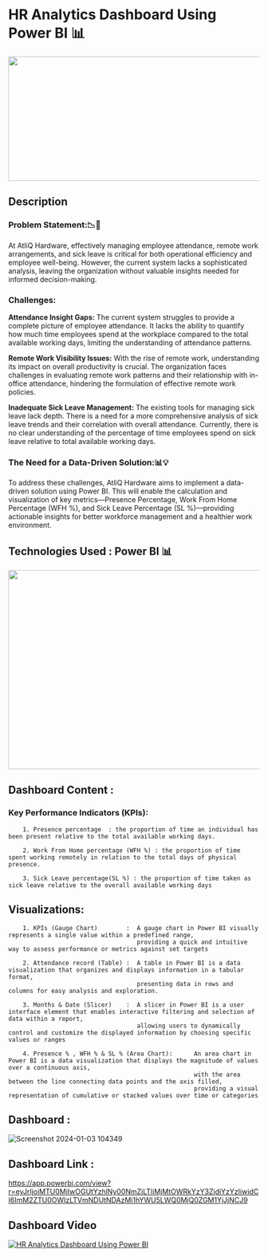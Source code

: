 # HR Analytics Dashboard Using Power BI 📊
<p align="center">
<img src="https://github.com/hamant-jagwan/HR_analytics-PowerBI/assets/117731315/e78ab9c4-fc90-4a78-8693-b090ae6c2d5e)" width="600" height="250">
</p>


## Description
### Problem Statement:📉🤔
At AtliQ Hardware, effectively managing employee attendance, remote work arrangements, and sick leave is critical for both operational efficiency and employee well-being. However, the current system lacks a sophisticated analysis, leaving the organization without valuable insights needed for informed decision-making.

### Challenges:
**Attendance Insight Gaps:**
The current system struggles to provide a complete picture of employee attendance. It lacks the ability to quantify how much time employees spend at the workplace compared to the total available working days, limiting the understanding of attendance patterns.

**Remote Work Visibility Issues:**
With the rise of remote work, understanding its impact on overall productivity is crucial. The organization faces challenges in evaluating remote work patterns and their relationship with in-office attendance, hindering the formulation of effective remote work policies.

**Inadequate Sick Leave Management:**
The existing tools for managing sick leave lack depth. There is a need for a more comprehensive analysis of sick leave trends and their correlation with overall attendance. Currently, there is no clear understanding of the percentage of time employees spend on sick leave relative to total available working days.

### The Need for a Data-Driven Solution:📊💡
To address these challenges, AtliQ Hardware aims to implement a data-driven solution using Power BI. This will enable the calculation and visualization of key metrics—Presence Percentage, Work From Home Percentage (WFH %), and Sick Leave Percentage (SL %)—providing actionable insights for better workforce management and a healthier work environment.

## Technologies Used : Power BI 📊
<p align="center">
<img src="https://github.com/hamant-jagwan/HR_analytics-PowerBI/assets/117731315/7143fc98-b3e3-46c8-90d6-d4b75adf6db6)" width="600" height="400">
</p>

## Dashboard Content :
### Key Performance Indicators (KPIs):
        1. Presence percentage  : the proportion of time an individual has been present relative to the total available working days.
        
        2. Work From Home percentage (WFH %) : the proportion of time spent working remotely in relation to the total days of physical presence.
        
        3. Sick Leave percentage(SL %) : the proportion of time taken as sick leave relative to the overall available working days

## Visualizations:
        1. KPIs (Gauge Chart)        :  A gauge chart in Power BI visually represents a single value within a predefined range, 
                                        providing a quick and intuitive way to assess performance or metrics against set targets
                                        
        2. Attendance record (Table) :  A table in Power BI is a data visualization that organizes and displays information in a tabular format, 
                                        presenting data in rows and columns for easy analysis and exploration.
                                        
        3. Months & Date (Slicer)    :  A slicer in Power BI is a user interface element that enables interactive filtering and selection of data within a report, 
                                        allowing users to dynamically control and customize the displayed information by choosing specific values or ranges
                                        
        4. Presence % , WFH % & SL % (Area Chart):      An area chart in Power BI is a data visualization that displays the magnitude of values over a continuous axis, 
                                                        with the area between the line connecting data points and the axis filled, 
                                                        providing a visual representation of cumulative or stacked values over time or categories


## Dashboard :
![Screenshot 2024-01-03 104349](https://github.com/hamant-jagwan/HR_analytics--PowerBI/assets/117731315/477874dc-2778-4cbf-8bdd-0fba6c30f23a)

## Dashboard Link : 

https://app.powerbi.com/view?r=eyJrIjoiMTU0MjIwOGUtYzhlNy00NmZjLTliMjMtOWRkYzY3ZjdiYzYzIiwidCI6ImM2ZTU0OWIzLTVmNDUtNDAzMi1hYWU5LWQ0MjQ0ZGM1YjJjNCJ9



## Dashboard Video

[![HR Analytics Dashboard Using Power BI](https://img.youtube.com/vi/cPfD14JZQiY/0.jpg)](https://www.youtube.com/watch?v=cPfD14JZQiY)

